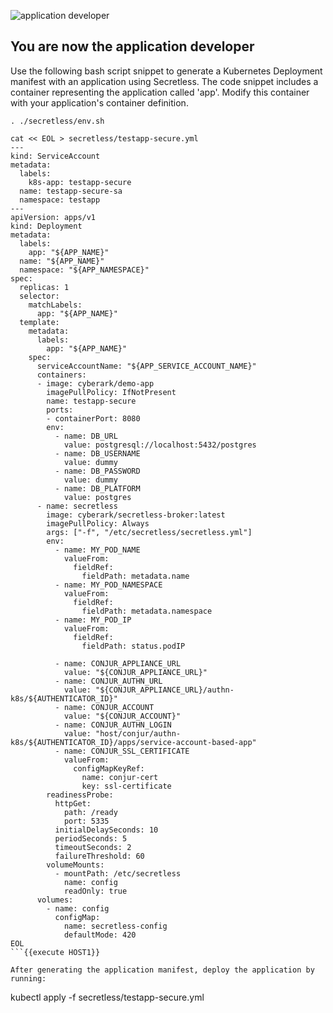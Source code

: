 ![application developer](https://secretless.io/img/application_developer.jpg)
## You are now the application developer
Use the following bash script snippet to generate a Kubernetes Deployment manifest with an application using Secretless. The code snippet includes a container representing the application called 'app'. Modify this container with your application's container definition.


```
. ./secretless/env.sh

cat << EOL > secretless/testapp-secure.yml
---
kind: ServiceAccount
metadata:
  labels:
    k8s-app: testapp-secure
  name: testapp-secure-sa
  namespace: testapp
---
apiVersion: apps/v1
kind: Deployment
metadata:
  labels:
    app: "${APP_NAME}"
  name: "${APP_NAME}"
  namespace: "${APP_NAMESPACE}"
spec:
  replicas: 1
  selector:
    matchLabels:
      app: "${APP_NAME}"
  template:
    metadata:
      labels:
        app: "${APP_NAME}"
    spec:
      serviceAccountName: "${APP_SERVICE_ACCOUNT_NAME}"
      containers:
      - image: cyberark/demo-app
        imagePullPolicy: IfNotPresent
        name: testapp-secure
        ports:
        - containerPort: 8080
        env:
          - name: DB_URL
            value: postgresql://localhost:5432/postgres
          - name: DB_USERNAME
            value: dummy
          - name: DB_PASSWORD
            value: dummy
          - name: DB_PLATFORM
            value: postgres
      - name: secretless
        image: cyberark/secretless-broker:latest
        imagePullPolicy: Always
        args: ["-f", "/etc/secretless/secretless.yml"]
        env:
          - name: MY_POD_NAME
            valueFrom:
              fieldRef:
                fieldPath: metadata.name
          - name: MY_POD_NAMESPACE
            valueFrom:
              fieldRef:
                fieldPath: metadata.namespace
          - name: MY_POD_IP
            valueFrom:
              fieldRef:
                fieldPath: status.podIP
         
          - name: CONJUR_APPLIANCE_URL
            value: "${CONJUR_APPLIANCE_URL}"
          - name: CONJUR_AUTHN_URL
            value: "${CONJUR_APPLIANCE_URL}/authn-k8s/${AUTHENTICATOR_ID}"
          - name: CONJUR_ACCOUNT
            value: "${CONJUR_ACCOUNT}"
          - name: CONJUR_AUTHN_LOGIN
            value: "host/conjur/authn-k8s/${AUTHENTICATOR_ID}/apps/service-account-based-app"
          - name: CONJUR_SSL_CERTIFICATE
            valueFrom:
              configMapKeyRef:
                name: conjur-cert
                key: ssl-certificate
        readinessProbe:
          httpGet:
            path: /ready
            port: 5335
          initialDelaySeconds: 10
          periodSeconds: 5
          timeoutSeconds: 2
          failureThreshold: 60
        volumeMounts:
          - mountPath: /etc/secretless
            name: config
            readOnly: true
      volumes:
        - name: config
          configMap:
            name: secretless-config
            defaultMode: 420
EOL
```{{execute HOST1}}

After generating the application manifest, deploy the application by running:
```
kubectl apply -f secretless/testapp-secure.yml
```{{execute HOST1}}
